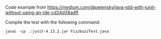 Code example from https://medium.com/@pelensky/java-tdd-with-junit-without-using-an-ide-cd24d38adff

Compile the test with the following command:
```
javac -cp .:junit-4.13.2.jar FizzbuzzTest.java
```